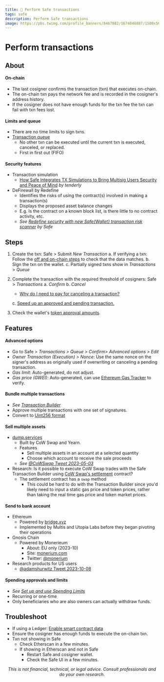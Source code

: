 ```yaml
---
title: 🔰 Perform Safe transactions
tags: safe
description: Perform Safe transactions
image: https://pbs.twimg.com/profile_banners/8467082/1674046807/1500x500
---
```


Perform transactions
===

## About

#### On-chain

- The last cosigner confirms the transaction (txn) that executes on-chain.
- The on-chain txn pays the network fee and is recorded in the cosigner's address history.
- If the cosigner does not have enough funds for the txn fee the txn can fail with txn fees lost.

#### Limits and queue

- There are no time limits to sign txns.
- [Transaction queue](https://help.safe.global/en/articles/4987205-transaction-queue)
    - No other txn can be executed until the current txn is executed, canceled, or replaced.
    - First in first out (FIFO)

#### Security features

- Transaction simulation
    - [How Safe Integrates TX Simulations to Bring Multisig Users Security and Peace of Mind](https://blog.tenderly.co/case-studies/safe/) *by tenderly*
- DeFirewall by Redefine
    - Identifies the risks of using the contract(s) involved in making a transaction(s)
    - Displays the proposed asset balance changes
    - E.g. Is the contract on a known block list, is there little to no contract activity, etc.
    - *See [Redefine security with new Safe{Wallet} transaction risk scanner](https://safe.mirror.xyz/rInLWZwD_sf7enjoFerj6FIzCYmVMGrrV8Nhg4THdwI) by Safe*

## Steps

1. Create the txn: Safe > Submit *New Transaction*
    a. If verifying a txn: Follow the [off and on-chain steps]() to check that the data matches.
    b. Sign the txn on the wallet.
    c. Partially signed txns show in *Transactions* > *Queue*
2. Complete the transaction with the required threshold of cosigners: Safe > *Transactions*
    a. *Confirm*
    b. *Cancel*
    - [Why do I need to pay for canceling a transaction?](https://help.safe.global/en/articles/4738501-why-do-i-need-to-pay-for-cancelling-a-transaction)

    c. [Speed up an approved and pending transaction.](https://hackmd.io/@safe/og/https%3A%2F%2Fhackmd.io%2F%40safe%2Fopportunities#Transaction-management-P2)
3. Check the wallet's [token approval amounts](https://docs.google.com/document/u/0/d/1uPMUppk7BZ5ZLmLx0ht0RPrneDTyiXKAfr2kV9YK_C4/edit).

## Features

#### Advanced options

- Go to Safe > *Transactions > Queue > Confirm> Advanced options > Edit*
- *Owner Transaction (Execution) > Nonce*: Use the same nonce on the signer's address as originally used if overwriting or canceling a pending transaction.
- *Gas limit*: Auto-generated, do not adjust.
- *Gas price (GWEI)*: Auto-generated, can use [Ethereum Gas Tracker](https://etherscan.io/gastracker#historicaldata) to verify.

#### Bundle multiple transactions

- *See [Transaction Builder](https://help.safe.global/en/articles/40841-transaction-builder)*
- Approve multiple transactions with one set of signatures.
- Convert to [Uint256 format](https://docs.google.com/document/d/1pfGXa-DCOBQ6Ed7w1Q_XNaTtiUwuWRQSLgJ6vZ4v85I/edit#heading=h.ohamhurjxbk)

#### Sell multiple assets

- [dump.services](https://dump.services)
    - Built by CoW Swap and Yearn.
    - Features
        - Sell multiple assets in an account at a selected quantity
        - Choose which account to receive the sale proceeds
    - *See [@CoWSwap Tweet 2023-05-03](https://twitter.com/CoWSwap/status/1653761691442872330)*
- Research: Is it possible to execute CoW Swap trades with the Safe Transaction Builder using [CoW Swap's settlement](https://etherscan.io/address/0x9008D19f58AAbD9eD0D60971565AA8510560ab41#events) contract?
    - The settlement contract has a `swap` method
        - This could be hard to do with the Transaction Builder since you'd likely need to input a static gas price and token prices, rather than taking the real time gas price and token market prices.

#### Send to bank account

- Ethereum
    - Powered by [bridge.xyz](https://bridge.xyz)
    - Implemented by Multis and Utopia Labs before they began pivoting their operations
- Gnosis Chain
    - Powered by Monerieum
        - About: EU only (2023-10)
        - Site: [monerium.com](https://monerium.com/)
        - Twitter: [@monerium](https://twitter.com/monerium)
- Research products for US users
    - [@adamshurwitz Tweet 2023-10-08](https://twitter.com/adamshurwitz/status/1711086115866673270)

#### Spending approvals and limits

- *See [Set up and use Spending Limits](https://help.safe.global/en/articles/4667979-set-up-and-use-spending-limits)*
- Recurring or one-time
- Only beneficiaries who are also owners can actually withdraw funds.

## Troubleshoot

- If using a Ledger: [Enable smart contract data](https://hackmd.io/fNvoR6H4RjCygPVIn7-Fzw#2-Add-ETH-addresses-as-signers)
- Ensure the cosigner has enough funds to execute the on-chain txn.
- Txn not showing in Safe
    - Check Etherscan in a few minutes.
    - If showing in Etherscan and not in Safe
        - Restart Safe and cosigner wallet.
        - Check the Safe UI in a few minutes.

<p style="text-align: center; font-style: italic">This is not financial, technical, or legal advice. Consult professionals and do your own research.</p>

<style>
    .markdown-body h1 {
        font-weight: 700;
        font-size: 3.4rem;
    }
    .markdown-body {
        font-size: 1.8rem;
    }
    .markdown-body a:link {
        color: #3C8974
    }
    .markdown-body a:hover {
        color: #225347 
    }
    .markdown-body a:active {
        color: #225347
    }
</style>